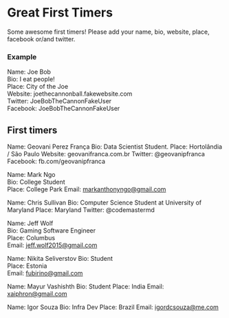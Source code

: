 # Great First Timers

Some awesome first timers! Please add your name, bio, website, place, facebook or/and twitter.

### Example

Name: Joe Bob  
Bio: I eat people!  
Place: City of the Joe  
Website: joethecannonball.fakewebsite.com  
Twitter: JoeBobTheCannonFakeUser  
Facebook: JoeBobTheCannonFakeUser  

## First timers

Name: Geovani Perez França 
Bio: Data Scientist Student. 
Place: Hortolândia / São Paulo
Website: geovanifranca.com.br
Twitter: @geovanipfranca  
Facebook: fb.com/geovanipfranca

Name: Mark Ngo  
Bio: College Student  
Place: College Park 
Email: markanthonyngo@gmail.com 

Name: Chris Sullivan
Bio: Computer Science Student at University of Maryland
Place: Maryland
Twitter: @codemastermd

Name: Jeff Wolf  
Bio: Gaming Software Engineer  
Place: Columbus  
Email: jeff.wolf2015@gmail.com  


Name: Nikita Seliverstov
Bio: Student  
Place: Estonia  
Email: fubirino@gmail.com  


Name: Mayur Vashishth
Bio: Student
Place: India
Email: xaiphron@gmail.com

Name: Igor Souza
Bio: Infra Dev
Place: Brazil
Email: igordcsouza@me.com
